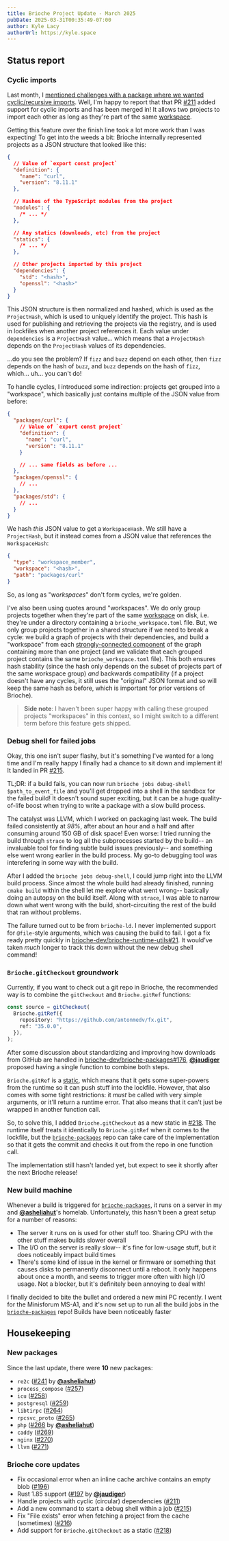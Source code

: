 ```yaml
---
title: Brioche Project Update - March 2025
pubDate: 2025-03-31T00:35:49-07:00
author: Kyle Lacy
authorUrl: https://kyle.space
---
```


## Status report

### Cyclic imports

Last month, I [mentioned challenges with a package where we wanted cyclic/recursive imports](/blog/project-update-2025-02#recursive-import-troubles). Well, I'm happy to report that that PR [#211](https://github.com/brioche-dev/brioche/pull/211) added support for cyclic imports and has been merged in! It allows two projects to import each other as long as they're part of the same [workspace](https://brioche.dev/docs/core-concepts/workspaces/).

Getting this feature over the finish line took a lot more work than I was expecting! To get into the weeds a bit: Brioche internally represented projects as a JSON structure that looked like this:

```json
{
  // Value of `export const project`
  "definition": {
    "name": "curl",
    "version": "8.11.1"
  },

  // Hashes of the TypeScript modules from the project
  "modules": {
    /* ... */
  },

  // Any statics (downloads, etc) from the project
  "statics": {
    /* ... */
  },

  // Other projects imported by this project
  "dependencies": {
    "std": "<hash>",
    "openssl": "<hash>"
  }
}
```

This JSON structure is then normalized and hashed, which is used as the `ProjectHash`, which is used to uniquely identify the project. This hash is used for publishing and retrieving the projects via the registry, and is used in lockfiles when another project references it. Each value under `dependencies` is a `ProjectHash` value... which means that a `ProjectHash` depends on the `ProjectHash` values of its dependencies.

...do you see the problem? If `fizz` and `buzz` depend on each other, then `fizz` depends on the hash of `buzz`, and `buzz` depends on the hash of `fizz`, which... uh... you can't do!

To handle cycles, I introduced some indirection: projects get grouped into a "workspace", which basically just contains multiple of the JSON value from before:

```json
{
  "packages/curl": {
    // Value of `export const project`
    "definition": {
      "name": "curl",
      "version": "8.11.1"
    }

    // ... same fields as before ...
  },
  "packages/openssl": {
    // ...
  },
  "packages/std": {
    // ...
  }
}
```

We hash _this_ JSON value to get a `WorkspaceHash`. We still have a `ProjectHash`, but it instead comes from a JSON value that references the `WorkspaceHash`:

```json
{
  "type": "workspace_member",
  "workspace": "<hash>",
  "path": "packages/curl"
}
```

So, as long as "_workspaces_" don't form cycles, we're golden.

I've also been using quotes around "workspaces". We do only group projects together when they're part of the same [workspace](https://brioche.dev/docs/core-concepts/workspaces/) on disk, i.e. they're under a directory containing a `brioche_workspace.toml` file. But, we only group projects together in a shared structure if we need to break a cycle: we build a graph of projects with their dependencies, and build a "workspace" from each [strongly-connected component](https://en.wikipedia.org/wiki/Strongly_connected_component) of the graph containing more than one project (and we validate that each grouped project contains the same `brioche_workspace.toml` file). This both ensures hash stability (since the hash only depends on the subset of projects part of the same workspace group) _and_ backwards compatibility (if a project doesn't have any cycles, it still uses the "original" JSON format and so will keep the same hash as before, which is important for prior versions of Brioche).

> **Side note**: I haven't been super happy with calling these grouped projects "workspaces" in this context, so I might switch to a different term before this feature gets shipped.

### Debug shell for failed jobs

Okay, this one isn't super flashy, but it's something I've wanted for a long time and I'm really happy I finally had a chance to sit down and implement it! It landed in PR [#215](https://github.com/brioche-dev/brioche/pull/215).

TL;DR: if a build fails, you can now run `brioche jobs debug-shell $path_to_event_file` and you'll get dropped into a shell in the sandbox for the failed build! It doesn't sound super exciting, but it can be a huge quality-of-life boost when trying to write a package with a slow build process.

The catalyst was LLVM, which I worked on packaging last week. The build failed consistently at _98%_, after about an hour and a half and after consuming around 150 GB of disk space! Even worse: I tried running the build through `strace` to log all the subprocesses started by the build-- an invaluable tool for finding subtle build issues previously-- and something else went wrong earlier in the build process. My go-to debugging tool was interefering in some way with the build.

After I added the `brioche jobs debug-shell`, I could jump right into the LLVM build process. Since almost the whole build had already finished, running `cmake build` within the shell let me explore what went wrong-- basically doing an autopsy on the build itself. Along with `strace`, I was able to narrow down what went wrong with the build, short-circuiting the rest of the build that ran without problems.

The failure turned out to be from `brioche-ld`. I never implemented support for `@file`-style arguments, which was causing the build to fail. I got a fix ready pretty quickly in [brioche-dev/brioche-runtime-utils#21](https://github.com/brioche-dev/brioche-runtime-utils/pull/21). It would've taken _much_ longer to track this down without the new debug shell command!

### `Brioche.gitCheckout` groundwork

Currently, if you want to check out a git repo in Brioche, the recommended way is to combine the `gitCheckout` and `Brioche.gitRef` functions:

```typescript
const source = gitCheckout(
  Brioche.gitRef({
    repository: "https://github.com/antonmedv/fx.git",
    ref: "35.0.0",
  }),
);
```

After some discussion about standardizing and improving how downloads from GitHub are handled in [brioche-dev/brioche-packages#176](https://github.com/brioche-dev/brioche-packages/discussions/176), [**@jaudiger**](https://github.com/jaudiger) proposed having a single function to combine both steps.

`Brioche.gitRef` is a [static](https://brioche.dev/docs/core-concepts/statics/#briochegitref), which means that it gets some super-powers from the runtime so it can push stuff into the lockfile. However, that also comes with some tight restrictions: it _must_ be called with very simple arguments, or it'll return a runtime error. That also means that it can't just be wrapped in another function call.

So, to solve this, I added `Brioche.gitCheckout` as a new static in [#218](https://github.com/brioche-dev/brioche/pull/218). The runtime itself treats it identically to `Brioche.gitRef` when it comes to the lockfile, but the [`brioche-packages`](https://github.com/brioche-dev/brioche-packages/) repo can take care of the implementation so that it gets the commit and checks it out from the repo in one function call.

The implementation still hasn't landed yet, but expect to see it shortly after the next Brioche release!

### New build machine

Whenever a build is triggered for [`brioche-packages`](https://github.com/brioche-dev/brioche-packages/), it runs on a server in my and [**@asheliahut**](https://github.com/asheliahut)'s homelab. Unfortunately, this hasn't been a great setup for a number of reasons:

- The server it runs on is used for other stuff too. Sharing CPU with the other stuff makes builds slower overall
- The I/O on the server is really slow-- it's fine for low-usage stuff, but it does noticeably impact build times
- There's some kind of issue in the kernel or firmware or something that causes disks to permanently disconnect until a reboot. It only happens about once a month, and seems to trigger more often with high I/O usage. Not a blocker, but it's definitely been annoying to deal with!

I finally decided to bite the bullet and ordered a new mini PC recently. I went for the Minisforum MS-A1, and it's now set up to run all the build jobs in the [`brioche-packages`](https://github.com/brioche-dev/brioche-packages/) repo! Builds have been noticeably faster

## Housekeeping

### New packages

Since the last update, there were **10** new packages:

- `re2c` ([#241](https://github.com/brioche-dev/brioche-packages/pull/241) by [**@asheliahut**](https://github.com/asheliahut))
- `process_compose` ([#257](https://github.com/brioche-dev/brioche-packages/pull/257))
- `icu` ([#258](https://github.com/brioche-dev/brioche-packages/pull/258))
- `postgresql` ([#259](https://github.com/brioche-dev/brioche-packages/pull/259))
- `libtirpc` ([#264](https://github.com/brioche-dev/brioche-packages/pull/264))
- `rpcsvc_proto` ([#265](https://github.com/brioche-dev/brioche-packages/pull/265))
- `php` ([#266](https://github.com/brioche-dev/brioche-packages/pull/266) by [**@asheliahut**](https://github.com/asheliahut))
- `caddy` ([#269](https://github.com/brioche-dev/brioche-packages/pull/269))
- `nginx` ([#270](https://github.com/brioche-dev/brioche-packages/pull/270))
- `llvm` ([#271](https://github.com/brioche-dev/brioche-packages/pull/271))

### Brioche core updates

- Fix occasional error when an inline cache archive contains an empty blob ([#196](https://github.com/brioche-dev/brioche/pull/196))
- Rust 1.85 support ([#197](https://github.com/brioche-dev/brioche/pull/197) by [**@jaudiger**](https://github.com/jaudiger))
- Handle projects with cyclic (circular) dependencies ([#211](https://github.com/brioche-dev/brioche/pull/211))
- Add a new command to start a debug shell within a job ([#215](https://github.com/brioche-dev/brioche/pull/215))
- Fix "File exists" error when fetching a project from the cache (sometimes) ([#216](https://github.com/brioche-dev/brioche/pull/216))
- Add support for `Brioche.gitCheckout` as a static ([#218](https://github.com/brioche-dev/brioche/pull/218))
